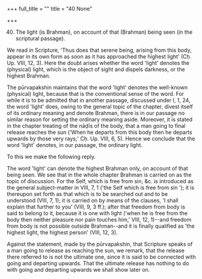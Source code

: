 +++
full_title = ""
title = "40 None"

+++


40. The light (is Brahman), on account of that (Brahman) being seen (in the scriptural passage).

We read in Scripture, 'Thus does that serene being, arising from this body, appear in its own form as soon as it has approached the highest light' (Cḥ. Up. VIII, 12, 3). Here the doubt arises whether the word 'light' denotes the (physical) light, which is the object of sight and dispels darkness, or the highest Brahman.

The pūrvapakshin maintains that the word 'light' denotes the well-known (physical) light, because that is the conventional sense of the word. For while it is to be admitted that in another passage, discussed under I, 1, 24, the word 'light' does, owing to the general topic of the chapter, divest itself of its ordinary meaning and denote Brahman, there is in our passage no similar reason for setting the ordinary meaning aside. Moreover, it is stated in the chapter treating of the nāḍīs of the body, that a man going to final release reaches the sun ('When he departs from this body then he departs upwards by those very rays;' Cḥ. Up. VIII, 6, 5). Hence we conclude that the word 'light' denotes, in our passage, the ordinary light.

To this we make the following reply.

The word 'light' can denote the highest Brahman only, on account of that being seen. We see that in the whole chapter Brahman is carried on as the topic of discussion. For the Self, which is free from sin, &c. is introduced as the general subject-matter in VIII, 7, 1 ('the Self which is free from sin '); it is thereupon set forth as that which is to be searched out and to be understood (VIII, 7, 1); it is carried on by means of the clauses, 'I shall explain that further to you' (VIII, 9, 3 ff.); after that freedom from body is said to belong to it, because it is one with light ('when he is free from the body then neither pleasure nor pain touches him,' VIII, 12, 1)--and freedom from body is not possible outside Brahman--and it is finally qualified as 'the highest light, the highest person' (VIII, 12, 3).

Against the statement, made by the pūrvapakshin, that Scripture speaks of a man going to release as reaching the sun, we remark, that the release there referred to is not the ultimate one, since it is said to be connected with going and departing upwards. That the ultimate release has nothing to do with going and departing upwards we shall show later on.

